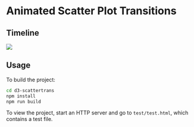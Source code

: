 # Animated Scatter Plot Transitions
## Timeline
![](timeline.svg)

## Usage
To build the project:

```sh
cd d3-scattertrans
npm install
npm run build
```

To view the project, start an HTTP server and go to `test/test.html`, which contains a test file.
